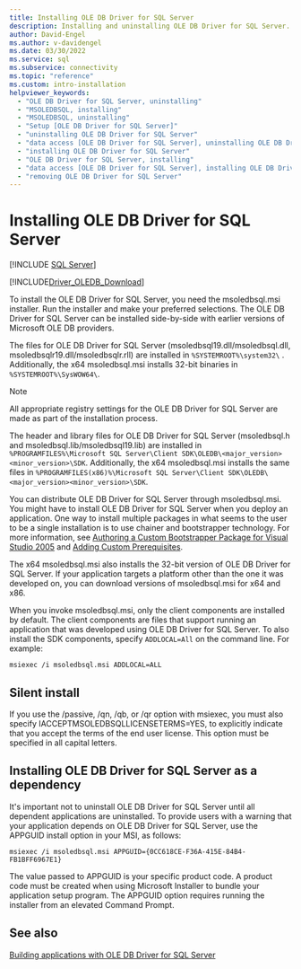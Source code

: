 ```yaml
---
title: Installing OLE DB Driver for SQL Server
description: Installing and uninstalling OLE DB Driver for SQL Server. To install the OLE DB Driver for SQL Server, you need the msoledbsql.msi installer.
author: David-Engel
ms.author: v-davidengel
ms.date: 03/30/2022
ms.service: sql
ms.subservice: connectivity
ms.topic: "reference"
ms.custom: intro-installation
helpviewer_keywords:
  - "OLE DB Driver for SQL Server, uninstalling"
  - "MSOLEDBSQL, installing"
  - "MSOLEDBSQL, uninstalling"
  - "Setup [OLE DB Driver for SQL Server]"
  - "uninstalling OLE DB Driver for SQL Server"
  - "data access [OLE DB Driver for SQL Server], uninstalling OLE DB Driver for SQL Server"
  - "installing OLE DB Driver for SQL Server"
  - "OLE DB Driver for SQL Server, installing"
  - "data access [OLE DB Driver for SQL Server], installing OLE DB Driver for SQL Server"
  - "removing OLE DB Driver for SQL Server"
---
```

# Installing OLE DB Driver for SQL Server

[!INCLUDE [SQL Server](../../../includes/applies-to-version/sql-asdb-asdbmi-asa-pdw.md)]

[!INCLUDE[Driver_OLEDB_Download](../../../includes/driver_oledb_download.md)]

To install the OLE DB Driver for SQL Server, you need the msoledbsql.msi installer.
Run the installer and make your preferred selections. The OLE DB Driver for SQL Server can be installed side-by-side with earlier versions of Microsoft OLE DB providers.

The files for OLE DB Driver for SQL Server (msoledbsql19.dll/msoledbsql.dll, msoledbsqlr19.dll/msoledbsqlr.rll) are installed in `%SYSTEMROOT%\system32\` . Additionally, the x64 msoledbsql.msi installs 32-bit binaries in `%SYSTEMROOT%\SysWOW64\`.

> [!NOTE]
> All appropriate registry settings for the OLE DB Driver for SQL Server are made as part of the installation process.

The header and library files for OLE DB Driver for SQL Server (msoledbsql.h and msoledbsql.lib/msoledbsql19.lib) are installed in `%PROGRAMFILES%\Microsoft SQL Server\Client SDK\OLEDB\<major_version><minor_version>\SDK`. Additionally, the x64 msoledbsql.msi installs the same files in `%PROGRAMFILES(x86)%\Microsoft SQL Server\Client SDK\OLEDB\<major_version><minor_version>\SDK`.

You can distribute OLE DB Driver for SQL Server through msoledbsql.msi. You might have to install OLE DB Driver for SQL Server when you deploy an application. One way to install multiple packages in what seems to the user to be a single installation is to use chainer and bootstrapper technology. For more information, see [Authoring a Custom Bootstrapper Package for Visual Studio 2005](/previous-versions/aa730839(v=vs.80)) and [Adding Custom Prerequisites](/visualstudio/deployment/creating-bootstrapper-packages).

The x64 msoledbsql.msi also installs the 32-bit version of OLE DB Driver for SQL Server. If your application targets a platform other than the one it was developed on, you can download versions of msoledbsql.msi for x64 and x86.

When you invoke msoledbsql.msi, only the client components are installed by default. The client components are files that support running an application that was developed using OLE DB Driver for SQL Server. To also install the SDK components, specify `ADDLOCAL=All` on the command line. For example:

`msiexec /i msoledbsql.msi ADDLOCAL=ALL`

## Silent install

If you use the /passive, /qn, /qb, or /qr option with msiexec, you must also specify IACCEPTMSOLEDBSQLLICENSETERMS=YES, to explicitly indicate that you accept the terms of the end user license. This option must be specified in all capital letters.

## Installing OLE DB Driver for SQL Server as a dependency

It's important not to uninstall OLE DB Driver for SQL Server until all dependent applications are uninstalled. To provide users with a warning that your application depends on OLE DB Driver for SQL Server, use the APPGUID install option in your MSI, as follows:

`msiexec /i msoledbsql.msi APPGUID={0CC618CE-F36A-415E-84B4-FB1BFF6967E1}`

The value passed to APPGUID is your specific product code. A product code must be created when using Microsoft Installer to bundle your application setup program.
The APPGUID option requires running the installer from an elevated Command Prompt.

## See also

[Building applications with OLE DB Driver for SQL Server](building-applications-with-oledb-driver-for-sql-server.md)
